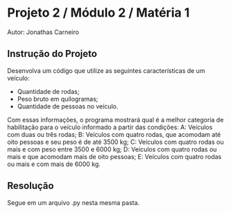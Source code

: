 # Projeto 2 / Módulo 2 / Matéria 1

Autor: Jonathas Carneiro

## Instrução do Projeto

Desenvolva um código que utilize as seguintes características de um veículo:

- Quantidade de rodas;
- Peso bruto em quilogramas;
- Quantidade de pessoas no veículo.

Com essas informações, o programa mostrará qual é a melhor categoria de habilitação para o veículo informado a partir das condições:
A: Veículos com duas ou três rodas;
B: Veículos com quatro rodas, que acomodam até oito pessoas e seu peso é de até 3500 kg;
C: Veículos com quatro rodas ou mais e com peso entre 3500 e 6000 kg;
D: Veículos com quatro rodas ou mais e que acomodam mais de oito pessoas;
E: Veículos com quatro rodas ou mais e com mais de 6000 kg.

## Resolução

Segue em um arquivo .py nesta mesma pasta.
